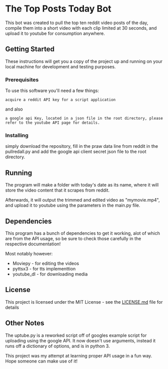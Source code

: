 # The Top Posts Today Bot

This bot was created to pull the top ten reddit video posts of the day, compile them into a short video with each clip limited at 30 seconds, and upload it to youtube for consumption anywhere. 

## Getting Started

These instructions will get you a copy of the project up and running on your local machine for development and testing purposes.

### Prerequisites

To use this software you'll need a few things:
```
acquire a reddit API key for a script application
```
and also
```
a google api Key, located in a json file in the root directory, please refer to the youtube API page for details. 
```

### Installing

simply download the repository, fill in the praw data line from reddit in the pullredall.py and add the google api client secret json file to the root directory. 

## Running

The program will make a folder with today's date as its name, where it will store the video content that it scrapes from reddit.

Afterwards, it will output the trimmed and edited video as "mymovie.mp4", and upload it to youtube using the parameters in the main.py file. 

## Dependencies

This program has a bunch of dependencies to get it working, alot of which are from the API usage, so be sure to check those carefully in the respective documentation!

Most notably however:
* Moviepy - for editing the videos
* pyttsx3 - for tts implementtion
* youtube_dl - for downloading media


## License

This project is licensed under the MIT License - see the [LICENSE.md](LICENSE.md) file for details

## Other Notes

The uptube.py is a reworked script off of googles example script for uploading using the google API. It now doesn't use arguments, instead it runs off a dictionary of options, and is in python 3.

This project was my attempt at learning proper API usage in a fun way. Hope someone can make use of it!
